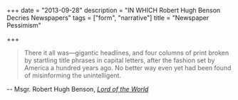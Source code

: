 +++
date = "2013-09-28"
description = "IN WHICH Robert Hugh Benson Decries Newspapers"
tags = ["form", "narrative"]
title = "Newspaper Pessimism"

+++

> There it all was—gigantic headlines, and four columns of print broken
> by startling title phrases in capital letters, after the fashion set by
> America a hundred years ago. No better way even yet had been found of
> misinforming the unintelligent.

-- Msgr. Robert Hugh Benson, [*Lord of the
World*](http://www.gutenberg.org/ebooks/14021)
